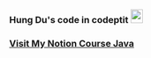 <h3> Hung Du's code in codeptit <img src="https://i.gyazo.com/ad27bc12ca81e862ceb35328122757ee.png" width="22" height="25"><h3>

<a href="https://www.notion.so/960f8423916643cdaa25ec7f8a549e71?v=61c9b38296004aeb84c5b6f65475316a&pvs=4">Visit My Notion Course Java</a>
